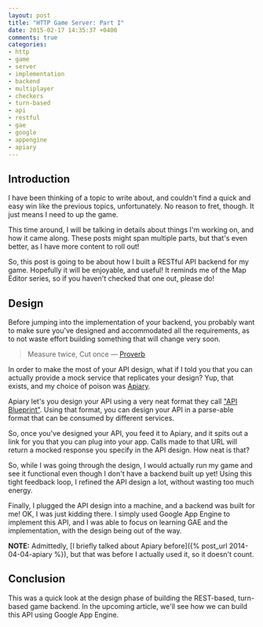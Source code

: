 ```yaml
---
layout: post
title: "HTTP Game Server: Part I"
date: 2015-02-17 14:35:37 +0400
comments: true
categories:
- http
- game
- server
- implementation
- backend
- multiplayer
- checkers
- turn-based
- api
- restful
- gae
- google
- appengine
- apiary
---
```


## Introduction

I have been thinking of a topic to write about, and couldn't find a quick and easy win like the previous topics, unfortunately. No reason to fret, though. It just means I need to up the game.

This time around, I will be talking in details about things I'm working on, and how it came along. These posts might span multiple parts, but that's even better, as I have more content to roll out!

So, this post is going to be about how I built a RESTful API backend for my game. Hopefully it will be enjoyable, and useful! It reminds me of the Map Editor series, so if you haven't checked that one out, please do!

## Design

Before jumping into the implementation of your backend, you probably want to make sure you've designed and accommodated all the requirements, as to not waste effort building something that will change very soon.

> Measure twice, Cut once
> –– [Proverb](http://en.wiktionary.org/wiki/measure_twice_and_cut_once#English)

In order to make the most of your API design, what if I told you that you can actually provide a mock service that replicates your design? Yup, that exists, and my choice of poison was [Apiary](http://apiary.io).

Apiary let's you design your API using a very neat format they call ["API Blueprint"](https://apiblueprint.org/). Using that format, you can design your API in a parse-able format that can be consumed by different services.

So, once you've designed your API, you feed it to Apiary, and it spits out a link for you that you can plug into your app. Calls made to that URL will return a mocked response you specify in the API design. How neat is that?

So, while I was going through the design, I would actually run my game and see it functional even though I don't have a backend built up yet! Using this tight feedback loop, I refined the API design a lot, without wasting too much energy.

Finally, I plugged the API design into a machine, and a backend was built for me! OK, I was just kidding there. I simply used Google App Engine to implement this API, and I was able to focus on learning GAE and the implementation, with the design being out of the way.

**NOTE:** Admittedly, [I briefly talked about Apiary before]({% post_url 2014-04-04-apiary %}), but that was before I actually used it, so it doesn't count.

## Conclusion

This was a quick look at the design phase of building the REST-based, turn-based game backend. In the upcoming article, we'll see how we can build this API using Google App Engine.
